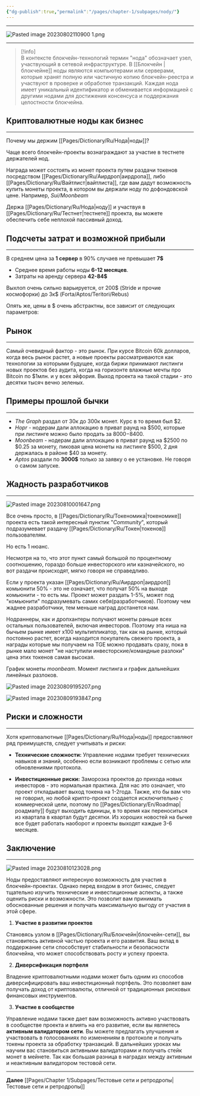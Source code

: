 ```yaml
---
{"dg-publish":true,"permalink":"/pages/chapter-1/subpages/nody/"}
---
```


---

![Pasted image 20230802110900 1.png](/img/user/Images/Pasted%20image%2020230802110900%201.png)

---

> [!info]  
> В контексте блокчейн-технологий термин "нода" обозначает узел, участвующий в сетевой инфраструктуре. В [[Блокчейн \| блокчейне]] ноды являются компьютерами или серверами, которые хранят полную или частичную копию блокчейн-реестра и участвуют в проверке и обработке транзакций. Каждая нода имеет уникальный идентификатор и обменивается информацией с другими нодами для достижения консенсуса и поддержания целостности блокчейна.

## Криптовалютные ноды как бизнес
---
Почему мы держим [[Pages/Dictionary/Ru/Нода\|ноды]]?

Чаще всего блокчейн-проекты вознаграждают за участие в тестнете держателей нод.

Награда может состоять из монет проекта путем раздачи токенов посредством [[Pages/Dictionary/Ru/Аирдроп\|аирдропа]], либо [[Pages/Dictionary/Ru/Вайтлист\|вайтлиста]], где вам дадут возможность купить монеты проекта, в котором вы держали ноду по дофондовской цене. Например, _Sui/Moonbeam_

Держа [[Pages/Dictionary/Ru/Нода\|ноду]] и участвуя в [[Pages/Dictionary/Ru/Тестнет\|тестнете]] проекта, вы можете обеспечить себе неплохой пассивный доход.

## Подсчеты затрат и возможной прибыли
---

В среднем цена за **1 сервер** в 90% случаев не превышает **7$**

* Среднее время работы ноды **6-12 месяцев**.
* Затраты на аренду сервера **42-84$**

Выхлоп очень сильно варьируется, от 200$ (Stride и прочие космофорки) до 3к$ (Forta/Aptos/Teritori/Rebus)

Опять же, цены в \$ очень абстрактны, все зависит от следующих параметров:

## Рынок
---
Самый очевидный фактор - это рынок. При курсе Bitcoin 60k долларов, когда весь рынок растет, а новые проекты рассматриваются как технологии за которыми будущее, когда биржи принимают листинги новых проектов без аудита, когда на горизонте влажные мечты про Bitcoin по $1млн. и у всех эйфория. Выход проекта на такой стадии - это десятки тысяч вечно зеленых.

## Примеры прошлой бычки
---
* _The Graph_ раздал от 30к до 300к монет. Курс в то время был $2.
* _Hopr_ - нодерам дали аллокацию в приват раунд на $500, которые при листинге можно было продать за $8000-$8400.
* _Moonbeam_ - нодерам дали аллокацию в приват раунд на $2500 по $0.25 за монету, пиковая цена монеты на листинге $500, 2 дня держалась в районе $40 за монету.
* _Aptos_ раздали по **3000$** только за заявку о ее установке. Не говоря о самом запуске.

## Жадность разработчиков
---

![Pasted image 20230810001647.png](/img/user/Images/Pasted%20image%2020230810001647.png)

Все очень просто, в [[Pages/Dictionary/Ru/Токеномика\|токеномике]] проекта есть такой интересный пунктик "_Community_", который подразумевает раздачу [[Pages/Dictionary/Ru/Токен\|токенов]] пользователям.

Но есть 1 нюанс.

Несмотря на то, что этот пункт самый большой по процентному соотношению, гораздо больше инвесторского или казначейского, но вот раздачи происходят, мягко говоря не справедливо.

Если у проекта указан [[Pages/Dictionary/Ru/Аирдроп\|аирдроп]] комьюнити 50% - это не означает, что получат 50% на выходе комьюнити - то есть мы. Проект может раздать 1-5%, может под "комьюнити" подразумевать самих себя(разработчиков). Поэтому чем жаднее разработчики, тем меньше наград достанется нам.

Нодраннеры, как и дропхантеры получают монеты раньше всех остальных пользователей, включая инвесторов. Поэтому эта ниша на бычьем рынке имеет х100 мультипликатор, так как на рынке, который постоянно растет, всегда находится покупатель свежего проекта, а награды которые мы получаем на TGE можно продавать сразу, пока в рынке мало монет "не наступили инвесторские/командные разлоки" цена этих токенов самая высокая.

График монеты _moonbeam_. Момент листинга и график дальнейших линейных разлоков.

![Pasted image 20230809195207.png](/img/user/Images/Pasted%20image%2020230809195207.png)

![Pasted image 20230809193847.png](/img/user/Images/Pasted%20image%2020230809193847.png)

## Риски и сложности
---
Хотя криптовалютные [[Pages/Dictionary/Ru/Нода\|ноды]] предоставляют ряд преимуществ, следует учитывать и риски:

* **Технические сложности:** Управление нодами требует технических навыков и знаний, особенно если возникают проблемы с сетью или обновлениями протокола.

* **Инвестиционные риски:** Заморозка проектов до прихода новых инвесторов - это нормальная практика. Для нас это означает, что проект откладывает выход токена на 1-2года. Также, кто бы вам что не говорил, но любой крипто-проект создается исключительно с коммерческой цели, поэтому по [[Pages/Dictionary/En/Roadmap\|роадмапу]] будут выходить единицы, в то время как переноситься из квартала в квартал будут десятки. Из хороших новостей на бычке все будет работать наоборот и проекты выходят каждые 3-6 месяцев.

  

## Заключение
---

![Pasted image 20230810123028.png](/img/user/Images/Pasted%20image%2020230810123028.png)

Ноды предоставляют интересную возможность для участия в блокчейн-проектах. Однако перед входом в этот бизнес, следует тщательно изучить технические и инвестиционные аспекты, а также оценить риски и возможности. Это позволит вам принимать обоснованные решения и получать максимальную выгоду от участия в этой сфере.

1. **Участие в развитии проектов**

Становясь узлом в [[Pages/Dictionary/Ru/Блокчейн\|блокчейн-сети]], вы становитесь активной частью проекта и его развития. Ваш вклад в поддержание сети способствует стабильности и безопасности блокчейна, что может способствовать росту и успеху проекта.

2. **Диверсификация портфеля**

Владение криптовалютными нодами может быть одним из способов диверсифицировать ваш инвестиционный портфель. Это позволяет вам получать доход от криптовалюты, отличной от традиционных рисковых финансовых инструментов.

3. **Участие в сообществе**

Управление нодами также дает вам возможность активно участвовать в сообществе проекта и влиять на его развитие, если вы являетесь **активным валидатором сети**. Вы можете предлагать улучшения и участвовать в голосованиях по изменениям в протоколе и получать токены проекта за обработку транзакций. В дальнейших уроках мы научим вас становиться активными валидаторами и получать стейк монет в мейнете. Так как большая разница в наградах между активным и неактивным валидатором тестовой сети.

---

**Далее** [[Pages/Chapter 1/Subpages/Тестовые сети и ретродропы\|Тестовые сети и ретродропы]]
